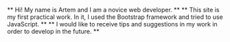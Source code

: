 ** Hi! My name is Artem and I am a novice web developer. **
** This site is my first practical work. In it, I used the Bootstrap framework and tried to use JavaScript. **
** I would like to receive tips and suggestions in my work in order to develop in the future. **
